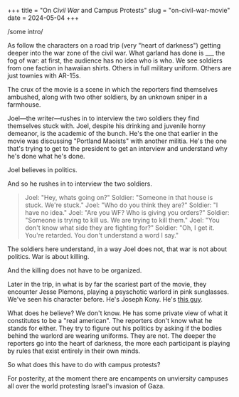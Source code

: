+++
title = "On *Civil War* and Campus Protests"
slug = "on-civil-war-movie"
date = 2024-05-04
+++


/some intro/


As follow the characters on a road trip (very "heart of darkness") getting deeper into the war zone of the civil war. What garland has done is ___ the fog of war: at first, the audience has no idea who is who. We see soldiers from one faction in hawaiian shirts. Others in full military uniform. Others are just townies with AR-15s.

The crux of the movie is a scene in which the reporters find themselves ambushed, along with two other soldiers, by an unknown sniper in a farmhouse.

Joel—the writer—rushes in to interview the two soldiers they find themselves stuck with. Joel, despite his drinking and juvenile horny demeanor, is the academic of the bunch. He's the one that earlier in the movie was discussing "Portland Maoists" with another militia. He's the one that's trying to get to the president to get an interview and understand why he's done what he's done. 

Joel believes in politics.

And so he rushes in to interview the two soldiers.

> Joel: "Hey, whats going on?"
> Soldier: "Someone in that house is stuck. We're stuck."
> Joel: "Who do you think they are?"
> Soldier: "I have no idea."
> Joel: "Are you WF? Who is giving you orders?"
> Soldier: "Someone is trying to kill us. We are trying to kill them."
> Joel: "You don't know what side they are fighting for?"
> Soldier: "Oh, I get it. You're retarded. You don't understand a word I say."

The soldiers here understand, in a way Joel does not, that war is not about politics. War is about killing.

And the killing does not have to be organized.

Later in the trip, in what is by far the scariest part of the movie, they encounter Jesse Plemons, playing a psyschotic warlord in pink sunglasses. We've seen his character before. He's Joseph Kony. He's [this guy](0). 

What does he believe? We don't know. He has some private view of what it constitutes to be a "real american". The reporters don't know what he stands for either. They try to figure out his politics by asking if the bodies behind the warlord are wearing uniforms. They are not. The deeper the reporters go into the heart of darkness, the more each participant is playing by rules that exist entirely in their own minds.

So what does this have to do with campus protests?

For posterity, at the moment there are encampents on unviersity campuses all over the world protesting Israel's invasion of Gaza. 






[0]: https://www.reddit.com/media?url=https%3A%2F%2Fi.redd.it%2F416dfm11cw091.jpg
